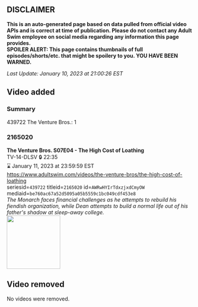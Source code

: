 ## DISCLAIMER
**This is an auto-generated page based on data pulled from official video APIs and is correct at time of publication. Please do not contact any Adult Swim employee on social media regarding any information this page provides.**  
**SPOILER ALERT: This page contains thumbnails of full episodes/shorts/etc. that might be spoilery to you. YOU HAVE BEEN WARNED.**  

_Last Update: January 10, 2023 at 21:00:26 EST_
## Video added
### Summary
439722 The Venture Bros.: 1  
### 2165020
**The Venture Bros. S07E04 - The High Cost of Loathing**  
TV-14-DLSV 🔒 22:35  
⌛ January 11, 2023 at 23:59:59 EST  
https://www.adultswim.com/videos/the-venture-bros/the-high-cost-of-loathing  
seriesid=`439722` titleid=`2165020` id=`AWRwHYIrTdxzjxdCmyOW` mediaid=`be760ac67a52d5095a05b5559c1bc049cdf453e8`  
_The Monarch faces financial challenges as he attempts to rebuild his fiendish organization, while Dean attempts to build a normal life out of his father's shadow at sleep-away college._  
<a href="https://i.cdn.turner.com/adultswim/big/image-upload/thumbnails/thumb-2_image-153505092677319.jpg"><img src="https://i.cdn.turner.com/adultswim/big/image-upload/thumbnails/thumb-2_image-153505092677319.jpg" height="144px" /></a>
## Video removed
No videos were removed.  
